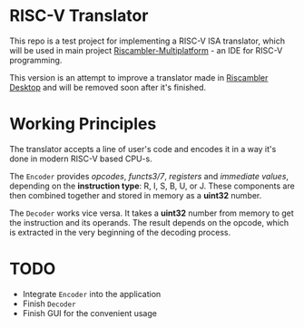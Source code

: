 # RISC-V Translator
This repo is a test project for implementing a RISC-V ISA translator, which will be used in main project [Riscambler-Multiplatform](https://github.com/alchal17/Riscambler-Multiplatform) - an IDE for RISC-V programming.

This version is an attempt to improve a translator made in [Riscambler Desktop](https://github.com/alchal17/Riscambler-Desktop) and will be removed soon after it's finished.

# Working Principles
The translator accepts a line of user's code and encodes it in a way it's done in modern RISC-V based CPU-s.

The `Encoder` provides *opcodes*, *functs3/7*, *registers* and *immediate values*, depending on the **instruction type**: R, I, S, B, U, or J. These components are then combined together and stored in memory as a **uint32** number.

The `Decoder` works vice versa. It takes a **uint32** number from memory to get the instruction and its operands. The result depends on the opcode, which is extracted in the very beginning of the decoding process.

# TODO
- Integrate `Encoder` into the application
- Finish `Decoder`
- Finish GUI for the convenient usage